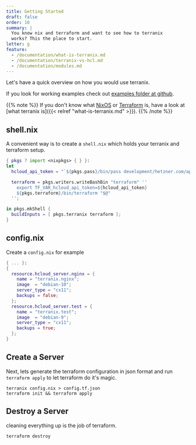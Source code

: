 ```yaml
---
title: Getting Started
draft: false
order: 10
summary: |
  You know nix and terraform and want to see how to terranix
  works? This the place to start.
letter: g
feature:
  - /documentation/what-is-terranix.md
  - /documentation/terranix-vs-hcl.md
  - /documentation/modules.md
---
```


Let's have a quick overview on how you would use terranix.

If you look for working examples check out
[examples folder at github](https://github.com/terranix/terranix-examples).

{{% note %}}
If you don't know what [NixOS](https://nixos.org) or
[Terraform](https://terraform.io) is, have a look at [what terranix is]({{< relref "what-is-terranix.md" >}}).
{{% /note %}}

## shell.nix

A convenient way is to create a `shell.nix`
which holds your terranix and terraform setup.

```nix
{ pkgs ? import <nixpkgs> { } }:
let
  hcloud_api_token = "`${pkgs.pass}/bin/pass development/hetzner.com/api-token`";

  terraform = pkgs.writers.writeBashBin "terraform" ''
    export TF_VAR_hcloud_api_token=${hcloud_api_token}
    ${pkgs.terraform}/bin/terraform "$@"
  '';

in pkgs.mkShell {
  buildInputs = [ pkgs.terranix terraform ];
}
```

## config.nix

Create a `config.nix` for example

```nix
{ ... }:
{
  resource.hcloud_server.nginx = {
    name = "terranix.nginx";
    image  = "debian-10";
    server_type = "cx11";
    backups = false;
  };
  resource.hcloud_server.test = {
    name = "terranix.test";
    image  = "debian-9";
    server_type = "cx11";
    backups = true;
  };
}
```

## Create a Server

Next, lets generate the terraform configuration in json format
and run `terraform apply`
to let terraform do it's magic.

```shell
terranix config.nix > config.tf.json
terraform init && terraform apply
```

## Destroy a Server

cleaning everything up is the job of terraform.

```shell
terraform destroy
```
